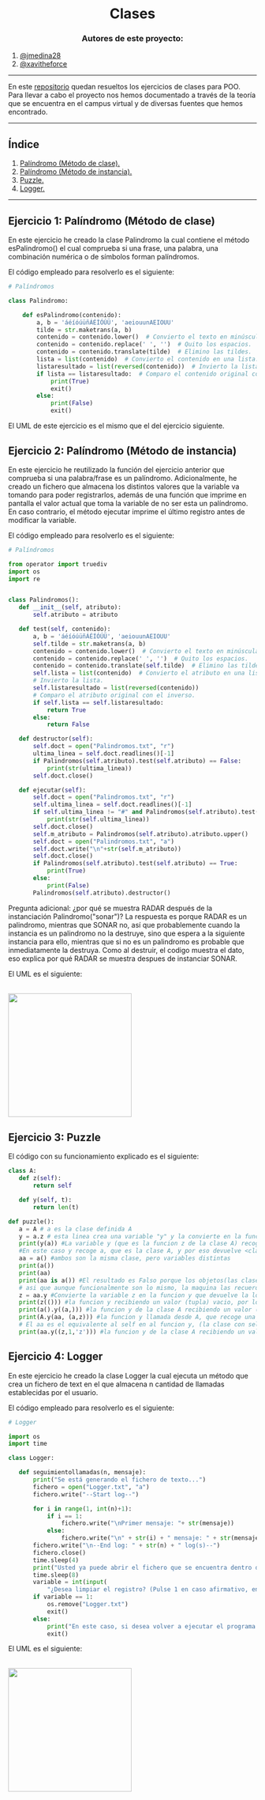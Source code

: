<h1 align="center">Clases</h1>

<h3 align="center">Autores de este proyecto:</h3>

1. [@jmedina28](https://github.com/jmedina28)
1. [@xavitheforce](https://github.com/Xavitheforce)
---
En este [repositorio](https://github.com/jmedina28/EjerciciosClases) quedan resueltos los ejercicios de clases para POO. Para llevar a cabo el proyecto nos hemos documentado a través de la teoría que se encuentra en el campus virtual y de diversas fuentes que hemos encontrado.
***
## Índice
1. [Palíndromo (Método de clase).](#id1)
3. [Palíndromo (Método de instancia).](#id2)
3. [Puzzle.](#id3)
4. [Logger.](#id4)
***

## Ejercicio 1: Palíndromo (Método de clase)<a name="id1"></a>

En este ejercicio he creado la clase Palindromo la cual contiene el método esPalindromo() el cual comprueba si una frase, una palabra, una combinación numérica o de símbolos forman palíndromos.

El código empleado para resolverlo es el siguiente:

```python
# Palíndromos

class Palindromo:

    def esPalindromo(contenido):
        a, b = 'áéíóúüñÁÉÍÓÚÜ', 'aeiouunAEIOUU'
        tilde = str.maketrans(a, b)
        contenido = contenido.lower()  # Convierto el texto en minúsculas.
        contenido = contenido.replace(' ', '')  # Quito los espacios.
        contenido = contenido.translate(tilde)  # Elimino las tildes.
        lista = list(contenido)  # Convierto el contenido en una lista.
        listaresultado = list(reversed(contenido))  # Invierto la lista.
        if lista == listaresultado:  # Comparo el contenido original con el inverso.
            print(True)
            exit()
        else:
            print(False)
            exit()
```
El UML de este ejercicio es el mismo que el del ejercicio siguiente.



## Ejercicio 2: Palíndromo (Método de instancia)<a name="id2"></a>

En este ejercicio he reutilizado la función del ejercicio anterior que comprueba si una palabra/frase es un palíndromo. Adicionalmente, he creado un fichero que almacena los distintos valores que la variable va tomando para poder registrarlos, además de una función que imprime en pantalla el valor actual que toma la variable de no ser esta un palíndromo. En caso contrario, el método ejecutar imprime el último registro antes de modificar la variable.


El código empleado para resolverlo es el siguiente:
 
 ```python
# Palíndromos

from operator import truediv
import os
import re


class Palindromos():
    def __init__(self, atributo):
        self.atributo = atributo

    def test(self, contenido):
        a, b = 'áéíóúüñÁÉÍÓÚÜ', 'aeiouunAEIOUU'
        self.tilde = str.maketrans(a, b)
        contenido = contenido.lower()  # Convierto el texto en minúsculas.
        contenido = contenido.replace(' ', '')  # Quito los espacios.
        contenido = contenido.translate(self.tilde)  # Elimino las tildes.
        self.lista = list(contenido)  # Convierto el atributo en una lista.
        # Invierto la lista.
        self.listaresultado = list(reversed(contenido))
        # Comparo el atributo original con el inverso.
        if self.lista == self.listaresultado:
            return True
        else:
            return False

    def destructor(self):
        self.doct = open("Palindromos.txt", "r")
        ultima_linea = self.doct.readlines()[-1]
        if Palindromos(self.atributo).test(self.atributo) == False:
            print(str(ultima_linea))
        self.doct.close()

    def ejecutar(self):
        self.doct = open("Palindromos.txt", "r")
        self.ultima_linea = self.doct.readlines()[-1]
        if self.ultima_linea != "#" and Palindromos(self.atributo).test(self.ultima_linea) == True:
            print(str(self.ultima_linea))
        self.doct.close()
        self.m_atributo = Palindromos(self.atributo).atributo.upper()
        self.doct = open("Palindromos.txt", "a")
        self.doct.write("\n"+str(self.m_atributo))
        self.doct.close()
        if Palindromos(self.atributo).test(self.atributo) == True:
            print(True)
        else:
            print(False)
        Palindromos(self.atributo).destructor()
```
Pregunta adicional: ¿por qué se muestra RADAR después de la instanciación Palindromo("sonar")?
La respuesta es porque RADAR es un palindromo, mientras que SONAR no, así que probablemente cuando la instancia es un palindromo no la destruye, sino que espera a la siguiente instancia para ello, mientras que si no es un palindromo es probable que inmediatamente la destruya. Como al destruir, el codigo muestra el dato, eso explica por qué RADAR se muestra despues de instanciar SONAR.

El UML es el siguiente:

<br>
<img height="250" src="UML/Palindromos.jpg" />
<br>


## Ejercicio 3: Puzzle<a name="id3"></a>


El código con su funcionamiento explicado es el siguiente:
 
 ```python
 class A: 
    def z(self): 
        return self 
 
    def y(self, t): 
        return len(t)

def puzzle(): 
    a = A # a es la clase definida A
    y = a.z # esta linea crea una variable "y" y la convierte en la funcion z de la clase A
    print(y(a)) #La variable y (que es la funcion z de la clase A) recoge un valor y lo devuelve.
    #En este caso y recoge a, que es la clase A, y por eso devuelve <class '__main__.A'>
    aa = a() #ambos son la misma clase, pero variables distintas
    print(a())
    print(aa)
    print(aa is a()) #El resultado es Falso porque los objetos(las clase) estan "guardadas" en posiciones distintas,
    # asi que aunque funcionalmente son lo mismo, la maquina las recuerda/almacena de distinta manera
    z = aa.y #Convierte la variable z en la funcion y que devuelve la longuitud de una variable
    print(z(())) #la funcion y recibiendo un valor (tupla) vacio, por lo que devuelve 0
    print(a().y((a,))) #la funcion y de la clase A recibiendo un valor (tupla) de 1 elemento, por lo que devuelve 1
    print(A.y(aa, (a,z))) #la funcion y llamada desde A, que recoge una tupla de 2 elementos(devuelve 2)
    # El aa es el equivalente al self en al funcion y, (la clase con self). Llamar A directamente daria error(faltan elementos)
    print(aa.y((z,1,'z'))) #la funcion y de la clase A recibiendo un valor (tupla) de 3 elemento, por lo que devuelve 3

```

## Ejercicio 4: Logger<a name="id4"></a>

En este ejercicio he creado la clase Logger la cual ejecuta un método que crea un fichero de text en el que almacena n cantidad de llamadas establecidas por el usuario.


El código empleado para resolverlo es el siguiente:
 
 ```python
# Logger

import os
import time

class Logger:

    def seguimientollamadas(n, mensaje):
        print("Se está generando el fichero de texto...")
        fichero = open("Logger.txt", "a")
        fichero.write("--Start log--")

        for i in range(1, int(n)+1):
            if i == 1:
                fichero.write("\nPrimer mensaje: "+ str(mensaje))
            else:
                fichero.write("\n" + str(i) + " mensaje: " + str(mensaje))
        fichero.write("\n--End log: " + str(n) + " log(s)--")
        fichero.close()
        time.sleep(4)
        print("Usted ya puede abrir el fichero que se encuentra dentro de la carpeta en la que está ejecutando esto.")
        time.sleep(8)
        variable = int(input(
            "¿Desea limpiar el registro? (Pulse 1 en caso afirmativo, en caso contrario pulse cualquier otro valor): "))
        if variable == 1:
            os.remove("Logger.txt")
            exit()
        else:
            print("En este caso, si desea volver a ejecutar el programa tendrá que eliminar manualmente el fichero de texto.")
            exit()
```
El UML es el siguiente:

<br>
<img height="250" src="UML/Logger.jpg" />
<br>

